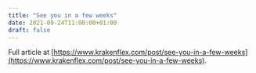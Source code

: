 ```yaml
---
title: "See you in a few weeks"
date: 2021-09-24T11:00:00+01:00
draft: false
---
```


Full article at [https://www.krakenflex.com/post/see-you-in-a-few-weeks](https://www.krakenflex.com/post/see-you-in-a-few-weeks).
